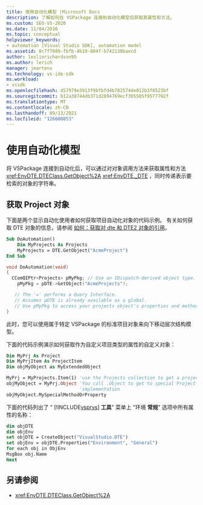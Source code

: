 ```yaml
---
title: 使用自动化模型 |Microsoft Docs
description: 了解如何在 VSPackage 连接到自动化模型后获取其属性和方法。
ms.custom: SEO-VS-2020
ms.date: 11/04/2016
ms.topic: conceptual
helpviewer_keywords:
- automation [Visual Studio SDK], automation model
ms.assetid: 0c7f7889-fbfb-4b19-804f-b742138baecd
author: leslierichardson95
ms.author: lerich
manager: jmartens
ms.technology: vs-ide-sdk
ms.workload:
- vssdk
ms.openlocfilehash: d57979e3913f9bfbfd4b782574de012b3f8523bf
ms.sourcegitcommit: b12a38744db371d2894769ecf305585f9577792f
ms.translationtype: MT
ms.contentlocale: zh-CN
ms.lasthandoff: 09/13/2021
ms.locfileid: "126600853"
---
```

# <a name="using-the-automation-model"></a>使用自动化模型
将 VSPackage 连接到自动化后，可以通过对对象调用方法来获取属性和方法 <xref:EnvDTE.DTEClass.GetObject%2A> <xref:EnvDTE._DTE> ，同时传递表示要检索的对象的字符串。

## <a name="obtaining-project-objects"></a>获取 Project 对象
 下面是两个显示自动化使用者如何获取项目自动化对象的代码示例。 有关如何获取 DTE 对象的信息，请参阅 [如何：获取对 dte 和 DTE2 对象的引用](/previous-versions/68shb4dw(v=vs.140))。

```vb
Sub DoAutomation()
    Dim MyProjects As Projects
    MyProjects = DTE.GetObject("AcmeProject")
End Sub
```

```cpp
void DoAutomation(void)
{
  CComQIPtr<Projects> pMyPkg; // Use an IDispatch-derived object type.
    pMyPkg = pDTE->GetObject("AcmeProjects");

   // The '=' performs a Query Interface.
   // Assumes pDTE is already available as a global.
   // Use pMyPkg to access your projects object's properties and methods.
}

```

 此时，您可以使用属于特定 VSPackage 的标准项目对象来向下移动层次结构模型。

 下面的代码示例演示如何获取作为自定义项目类型的属性的自定义对象：

```vb
Dim MyPrj As Project
Dim MyPrjItem As ProjectItem
Dim objMyObject as MyExtendedObject

MyPrj = MyProjects.Item(1) 'use the Projects collection to get a project
objMyObject = MyPrj.Object 'You call .Object to get to special Project
                           'implementation
objMyObject.MySpecialMethodOrProperty
```

 下面的代码列出了 " [!INCLUDE[vsprvs](../../code-quality/includes/vsprvs_md.md)] **工具**" 菜单上 "环境 **常规**" 选项中所有属性的名称：

```vb
dim objDTE
dim objEnv
set objDTE = CreateObject("VisualStudio.DTE")
set objEnv = objDTE.Properties("Environment", "General")
for each obj in ObjEnv
MsgBox obj.Name
Next

```

## <a name="see-also"></a>另请参阅
- <xref:EnvDTE.DTEClass.GetObject%2A>